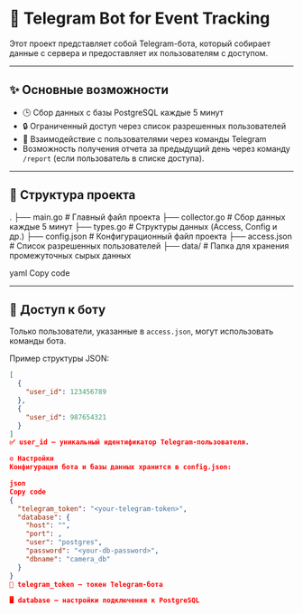 # 🤖 Telegram Bot for Event Tracking

Этот проект представляет собой Telegram-бота, который собирает данные c cервера и предоставляет их пользователям с доступом.

---

## ✨ Основные возможности

- 🕒 Сбор данных с базы PostgreSQL каждые 5 минут
- 🔒 Ограниченный доступ через список разрешенных пользователей
- 💬 Взаимодействие с пользователями через команды Telegram
- Возможность получения отчета за предыдущий день через команду `/report` (если пользователь в списке доступа).


---

## 📁 Структура проекта

.
├── main.go # Главный файл проекта
├── collector.go # Сбор данных каждые 5 минут
├── types.go # Структуры данных (Access, Config и др.)
├── config.json # Конфигурационный файл проекта
├── access.json # Список разрешенных пользователей
├── data/ # Папка для хранения промежуточных сырых данных

yaml
Copy code

---

## 👥 Доступ к боту

Только пользователи, указанные в `access.json`, могут использовать команды бота.

Пример структуры JSON:

```json
[
  {
    "user_id": 123456789
  },
  {
    "user_id": 987654321
  }
]
✅ user_id — уникальный идентификатор Telegram-пользователя.

⚙️ Настройки
Конфигурация бота и базы данных хранится в config.json:

json
Copy code
{
  "telegram_token": "<your-telegram-token>",
  "database": {
    "host": "",
    "port": ,
    "user": "postgres",
    "password": "<your-db-password>",
    "dbname": "camera_db"
  }
}
🔑 telegram_token — токен Telegram-бота

🖥️ database — настройки подключения к PostgreSQL
